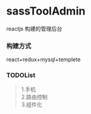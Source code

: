 # sassToolAdmin

reactjs 构建的管理后台

### 构建方式

react+redux+mysql+templete

### TODOList

> 1.手机  
> 2.路由控制  
> 3.组件化
